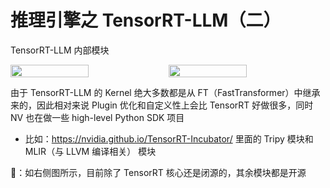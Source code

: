 # 推理引擎之 TensorRT-LLM（二）
TensorRT-LLM 内部模块

<div style="display: flex; justify-content: space-between; align-items: center;">
    <img src="/img-8.png" style="width: 49.8%;"/>
    <img src="/img-8-1.png" style="width: 49.8%;"/>
</div>

由于 TensorRT-LLM 的 Kernel 绝大多数都是从 FT（FastTransformer）中继承来的，因此相对来说 Plugin 优化和自定义性上会比 TensorRT 好做很多，同时 NV 也在做一些 high-level Python SDK 项目
* 比如：https://nvidia.github.io/TensorRT-Incubator/ 里面的 Tripy 模块和 MLIR（与 LLVM 编译相关） 模块

👀：如右侧图所示，目前除了 TensorRT 核心还是闭源的，其余模块都是开源